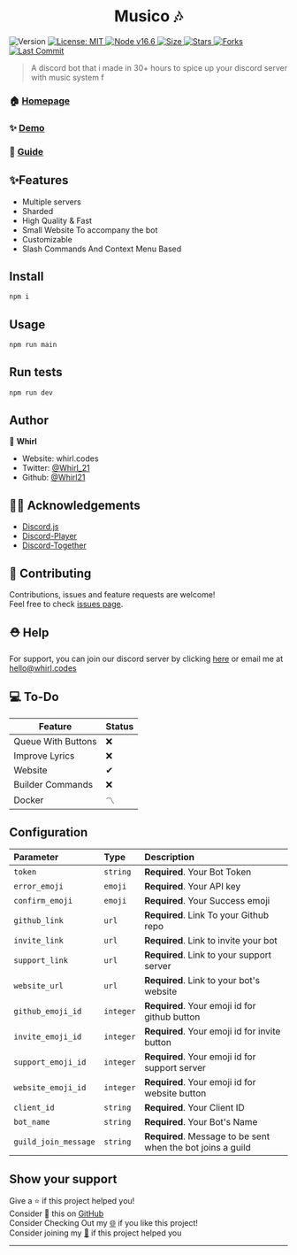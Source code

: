 <h1 align="center"> Musico 🎶</h1>
<p>
  <img alt="Version" src="https://img.shields.io/badge/version-2.0.0-blue.svg?cacheSeconds=2592000" />
  <a href="#" target="_blank">
    <img alt="License: MIT" src="https://img.shields.io/badge/License-MIT-yellow.svg" />
  </a>
    <a href="#" target="_blank">
    <img alt="Node v16.6" src="https://img.shields.io/node/v/discord.js" />
  </a>
   <a href="#" target="_blank">
    <img alt="Size" src="https://img.shields.io/github/repo-size/whirl21/musico" />
  </a>
    <a href="#" target="_blank">
    <img alt="Stars" src="https://img.shields.io/github/stars/whirl21/musico?style=social" />
  </a>
    <a href="#" target="_blank">
    <img alt="Forks" src="https://img.shields.io/github/forks/whirl21/musico?style=social" />
  </a>
    <a href="#" target="_blank">
    <img alt="Last Commit" src="https://img.shields.io/github/last-commit/whirl21/musico" />
  </a>
</p>

> A discord bot that i made in 30+ hours to spice up your discord server with music system
> f

### 🏠 [Homepage](https://musico.whirl.codes)

### ✨ [Demo](https://discord.com/api/oauth2/authorize?client_id=876761541481992212&permissions=2184301889&redirect_uri=https%3A%2F%2Fmusico.whirl.codes&scope=bot%20applications.commands)

### 📗 [Guide](https://github.com/Whirl21/Musico/tree/beta/Guides)

## ✨Features

- Multiple servers
- Sharded
- High Quality & Fast
- Small Website To accompany the bot
- Customizable
- Slash Commands And Context Menu Based

## Install

```sh
npm i
```

## Usage

```sh
npm run main
```

## Run tests

```sh
npm run dev
```

## Author

👤 **Whirl**

- Website: whirl.codes
- Twitter: [@Whirl_21](https://twitter.com/Whirl_21)
- Github: [@Whirl21](https://github.com/Whirl21)

## 🐱‍💻 Acknowledgements

- [Discord.js](https://discord.js.org)
- [Discord-Player](https://discord-player.js.org)
- [Discord-Together](https://github.com/RemyK888/discord-together)

## 🤝 Contributing

Contributions, issues and feature requests are welcome!<br />Feel free to check [issues page](https://github.com/whirl21/musico/issues).

## ⛑ Help

For support, you can join our discord server by clicking [here](https://discord.gg/ph2pCZrpm9) or email me at hello@whirl.codes

## 💻 To-Do

| Feature            | Status |
| ------------------ | ------ |
| Queue With Buttons | ❌     |
| Improve Lyrics     | ❌     |
| Website            | ✔      |
| Builder Commands   | ❌     |
| Docker   |   〽  | 

## Configuration

| Parameter            | Type      | Description                                                 |
| :------------------- | :-------- | :---------------------------------------------------------- |
| `token`              | `string`  | **Required**. Your Bot Token                                |
| `error_emoji`        | `emoji`   | **Required**. Your API key                                  |
| `confirm_emoji`      | `emoji`   | **Required**. Your Success emoji                            |
| `github_link`        | `url`     | **Required**. Link To your Github repo                      |
| `invite_link`        | `url`     | **Required**. Link to invite your bot                       |
| `support_link`       | `url`     | **Required**. Link to your support server                   |
| `website_url`        | `url`     | **Required**. Link to your bot's website                    |
| `github_emoji_id`    | `integer` | **Required**. Your emoji id for github button               |
| `invite_emoji_id`    | `integer` | **Required**. Your emoji id for invite button               |
| `support_emoji_id`   | `integer` | **Required**. Your emoji id for support server              |
| `website_emoji_id`   | `integer` | **Required**. Your emoji id for website button              |
| `client_id`          | `string`  | **Required**. Your Client ID                                |
| `bot_name`           | `string`  | **Required**. Your Bot's Name                               |
| `guild_join_message` | `string`  | **Required**. Message to be sent when the bot joins a guild |

## Show your support

Give a ⭐️ if this project helped you!<br>
Consider 🥢 this on [GitHub](https://github.com/Whirl21/Musico/fork)<br>
Consider Checking Out my [🌐](https://whirl.codes) if you like this project!<br>
Consider joining my [💬](https://discord.gg/ygGx8KJ65Y) if this project helped you

---
